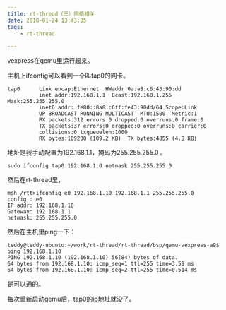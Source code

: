 ```yaml
---
title: rt-thread（三）网络相关
date: 2018-01-24 13:43:05
tags:
	- rt-thread

---
```




vexpress在qemu里运行起来。

主机上ifconfig可以看到一个叫tap0的网卡。

```
tap0      Link encap:Ethernet  HWaddr 0a:a8:c6:43:90:dd  
          inet addr:192.168.1.1  Bcast:192.168.1.255  Mask:255.255.255.0
          inet6 addr: fe80::8a8:c6ff:fe43:90dd/64 Scope:Link
          UP BROADCAST RUNNING MULTICAST  MTU:1500  Metric:1
          RX packets:312 errors:0 dropped:0 overruns:0 frame:0
          TX packets:37 errors:0 dropped:0 overruns:0 carrier:0
          collisions:0 txqueuelen:1000 
          RX bytes:109200 (109.2 KB)  TX bytes:4855 (4.8 KB)
```

地址是我手动配置为192.168.1.1，掩码为255.255.255.0 。

```
sudo ifconfig tap0 192.168.1.0 netmask 255.255.255.0
```



然后在rt-thread里，

```
msh /rtt>ifconfig e0 192.168.1.10 192.168.1.1 255.255.255.0 
config : e0
IP addr: 192.168.1.10
Gateway: 192.168.1.1
netmask: 255.255.255.0
```

然后在主机里ping一下：

```
teddy@teddy-ubuntu:~/work/rt-thread/rt-thread/bsp/qemu-vexpress-a9$ ping 192.168.1.10
PING 192.168.1.10 (192.168.1.10) 56(84) bytes of data.
64 bytes from 192.168.1.10: icmp_seq=1 ttl=255 time=3.59 ms
64 bytes from 192.168.1.10: icmp_seq=2 ttl=255 time=0.514 ms
```

是可以通的。

每次重新启动qemu后，tap0的ip地址就没了。

